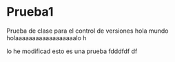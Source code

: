 # Prueba1
Prueba de clase para el control de versiones
hola mundo
holaaaaaaaaaaaaaaaaaalo h

lo he modificad
esto es una prueba
fdddfdf
df
